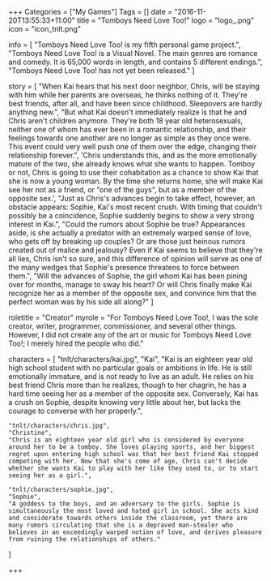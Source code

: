 +++
Categories = ["My Games"]
Tags = []
date = "2016-11-20T13:55:33+11:00"
title = "Tomboys Need Love Too!"
logo = "logo_.png"
icon = "icon_tnlt.png"

info = [
	"Tomboys Need Love Too! is my fifth personal game project.",
	"Tomboys Need Love Too! is a Visual Novel. The main genres are romance and comedy. It is 65,000 words in length, and contains 5 different endings.",
	"Tomboys Need Love Too! has not yet been released."
]

story = [
	"When Kai hears that his next door neighbor, Chris, will be staying with him while her parents are overseas, he thinks nothing of it. They're best friends, after all, and have been since childhood. Sleepovers are hardly anything new.",
	"But what Kai doesn't immediately realize is that he and Chris aren't children anymore. They're both 18 year old heterosexuals, neither one of whom has ever been in a romantic relationship, and their feelings towards one another are no longer as simple as they once were. This event could very well push one of them over the edge, changing their relationship forever.",
	'Chris understands this, and as the more emotionally mature of the two, she already knows what she wants to happen. Tomboy or not, Chris is going to use their cohabitation as a chance to show Kai that she is now a young woman. By the time she returns home, she will make Kai see her not as a friend, or "one of the guys", but as a member of the opposite sex.',
	"Just as Chris's advances begin to take effect, however, an obstacle appears: Sophie, Kai's most recent crush. With timing that couldn't possibly be a coincidence, Sophie suddenly begins to show a very strong interest in Kai.",
	"Could the rumors about Sophie be true? Appearances aside, is she actually a predator with an extremely warped sense of love, who gets off by breaking up couples? Or are those just heinous rumors created out of malice and jealousy? Even if Kai seems to believe that they're all lies, Chris isn't so sure, and this difference of opinion will serve as one of the many wedges that Sophie's presence threatens to force between them.",
	"Will the advances of Sophie, the girl whom Kai has been pining over for months, manage to sway his heart? Or will Chris finally make Kai recognize her as a member of the opposite sex, and convince him that the perfect woman was by his side all along?"
]

roletitle = "Creator"
myrole = "For Tomboys Need Love Too!, I was the sole creator, writer, programmer, commissioner, and several other things. However, I did not create any of the art or music for Tomboys Need Love Too!; I merely hired the people who did."

characters = [
	"tnlt/characters/kai.jpg",
	"Kai",
	"Kai is an eighteen year old high school student with no particular goals or ambitions in life. He is still emotionally immature, and is not ready to live as an adult. He relies on his best friend Chris more than he realizes, though to her chagrin, he has a hard time seeing her as a member of the opposite sex. Conversely, Kai has a crush on Sophie, despite knowing very little about her, but lacks the courage to converse with her properly.",
	
	"tnlt/characters/chris.jpg",
	"Christine",
	"Chris is an eighteen year old girl who is considered by everyone around her to be a tomboy. She loves playing sports, and her biggest regret upon entering high school was that her best friend Kai stopped competing with her. Now that she's come of age, Chris can't decide whether she wants Kai to play with her like they used to, or to start seeing her as a girl.",
	
	"tnlt/characters/sophie.jpg",
	"Sophie",
	"A goddess to the boys, and an adversary to the girls. Sophie is simultaneously the most loved and hated girl in school. She acts kind and considerate towards others inside the classroom, yet there are many rumors circulating that she is a depraved man-stealer who believes in an exceedingly warped notion of love, and derives pleasure from ruining the relationships of others."
]

+++

<!-- story = "..."
download = "Unreleased."
credits = "..." -->
